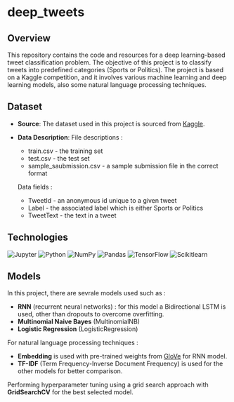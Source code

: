 # deep_tweets

## Overview

This repository contains the code and resources for a deep learning-based tweet classification problem. The objective of this project is to classify tweets into predefined categories (Sports or Politics). The project is based on a Kaggle competition, and it involves various machine learning and deep learning models, also some natural language processing techniques.

## Dataset

- **Source**: The dataset used in this project is sourced from [Kaggle](https://www.kaggle.com/competitions/deeptweets/data).

- **Data Description**:
  File descriptions :
  - train.csv - the training set
  - test.csv - the test set
  - sample_saubmission.csv - a sample submission file in the correct format
  
  Data fields :
  - TweetId - an anonymous id unique to a given tweet
  - Label - the associated label which is either Sports or Politics
  - TweetText - the text in a tweet

## Technologies
![Jupyter](https://img.shields.io/badge/Jupyter-F37626.svg?style=for-the-badge&logo=Jupyter&logoColor=white)
![Python](https://img.shields.io/badge/Python-3776AB.svg?style=for-the-badge&logo=Python&logoColor=white)
![NumPy](https://img.shields.io/badge/NumPy-013243.svg?style=for-the-badge&logo=NumPy&logoColor=white)
![Pandas](https://img.shields.io/badge/pandas-150458.svg?style=for-the-badge&logo=pandas&logoColor=white)
![TensorFlow](https://img.shields.io/badge/TensorFlow-FF6F00.svg?style=for-the-badge&logo=TensorFlow&logoColor=white)
![Scikitlearn](https://img.shields.io/badge/scikitlearn-F7931E.svg?style=for-the-badge&logo=scikit-learn&logoColor=white)



## Models

In this project, there are sevrale models used such as :
- **RNN** (recurrent neural networks) : for this model a Bidirectional LSTM is used, other than dropouts to overcome overfitting.
- **Multinomial Naive Bayes** (MultinomialNB)
- **Logistic Regression** (LogisticRegression)


For natural language processing techniques :
- **Embedding** is used with pre-trained weights from [GloVe](https://nlp.stanford.edu/projects/glove/) for RNN model.
- **TF-IDF**  (Term Frequency-Inverse Document Frequency) is used for the other models for better comparison.

Performing hyperparameter tuning using a grid search approach with **GridSearchCV** for the best selected model.
